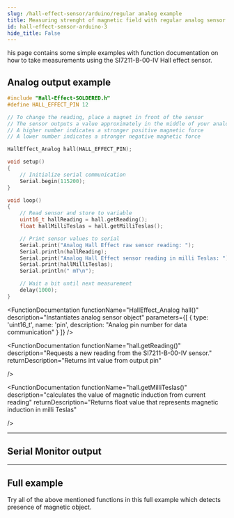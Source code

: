```yaml
---
slug: /hall-effect-sensor/arduino/regular analog example
title: Measuring strenght of magnetic field with regular analog sensor (example)
id: hall-effect-sensor-arduino-3 
hide_title: False
---
```

his page contains some simple examples with function documentation on how to take measurements using the SI7211-B-00-IV Hall effect sensor.



## Analog output example

```cpp
#include "Hall-Effect-SOLDERED.h"
#define HALL_EFFECT_PIN 12

// To change the reading, place a magnet in front of the sensor
// The sensor outputs a value approximately in the middle of your analogRead range
// A higher number indicates a stronger positive magnetic force
// A lower number indicates a stronger negative magnetic force

HallEffect_Analog hall(HALL_EFFECT_PIN);

void setup()
{
    // Initialize serial communication
    Serial.begin(115200);
}

void loop()
{
    // Read sensor and store to variable
    uint16_t hallReading = hall.getReading();
    float hallMilliTeslas = hall.getMilliTeslas();

    // Print sensor values to serial
    Serial.print("Analog Hall Effect raw sensor reading: ");
    Serial.println(hallReading);
    Serial.print("Analog Hall Effect sensor reading in milli Teslas: ");
    Serial.print(hallMilliTeslas);
    Serial.println(" mT\n");

    // Wait a bit until next measurement
    delay(1000);
}
```

<FunctionDocumentation
  functionName="HallEffect_Analog hall()"
  description="Instantiates analog sensor object"
  parameters={[
    { type: 'uint16_t', name: 'pin', description: "Analog pin number for data communication" }
  ]}
/>

<FunctionDocumentation
  functionName="hall.getReading()"
  description="Requests a new reading from the SI7211-B-00-IV sensor."
  returnDescription="Returns int value from output pin"

/>

<FunctionDocumentation
  functionName="hall.getMilliTeslas()"
  description="calculates the value of magnetic induction from current reading"
  returnDescription="Returns float value that represents magnetic induction in milli Teslas"
  
/>

---

## Serial Monitor output
<CenteredImage src="/img/hall-effect-sensor/hall-effect-sensor_analog_serial_monitor.jpg" alt="SI7211-B-00-IV sensor on board" caption="output from Serial Monitor" width="400px" />

---

## Full example

Try all of the above mentioned functions in this full example which detects presence of magnetic object.

<QuickLink 
  title="analogRead.ino" 
  description="Example file for using analog Hall effect sensor"
  url="https://github.com/SolderedElectronics/Soldered-Hall-Effect-Sensor-Arduino-Library/blob/main/examples/analogRead/analogRead.ino" 
/>